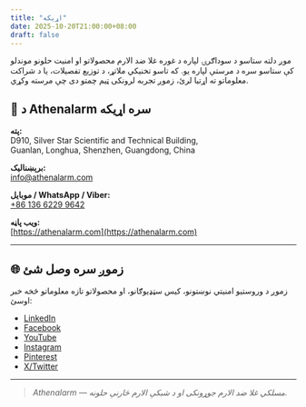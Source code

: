 ```yaml
---
title: "اړیکه"
date: 2025-10-20T21:00:00+08:00
draft: false
---
```


موږ دلته ستاسو د سوداګرۍ لپاره د غوره غلا ضد الارم محصولاتو او امنیت حلونو موندلو کې ستاسو سره د مرستې لپاره یو. که تاسو تخنیکي ملاتړ، د توزیع تفصیلات، یا د شراکت معلوماتو ته اړتیا لرئ، زموږ تجربه لرونکی ټیم چمتو دی چې مرسته وکړي.

## 📍 د Athenalarm سره اړیکه

**پته:**  
D910, Silver Star Scientific and Technical Building,  
Guanlan, Longhua, Shenzhen, Guangdong, China  

**برېښنالیک:**  
[info@athenalarm.com](mailto:info@athenalarm.com)

**موبایل / WhatsApp / Viber:**  
[+86 136 6229 9642](https://api.whatsapp.com/send?phone=8613662299642)

**ویب پاڼه:**  
[https://athenalarm.com](https://athenalarm.com)

---

## 🌐 زموږ سره وصل شئ

زموږ د وروستیو امنیتي نوښتونو، کیس سټډیوګانو، او محصولاتو تازه معلوماتو څخه خبر اوسئ:

- [LinkedIn](https://www.linkedin.com/company/athenalarm)
- [Facebook](https://www.facebook.com/athenalarm)
- [YouTube](https://www.youtube.com/@athenalarm3663)
- [Instagram](https://www.instagram.com/athenalarm)
- [Pinterest](https://www.pinterest.com/athenalarm/)
- [X/Twitter](https://x.com/Athenalarm)

---

> _Athenalarm — مسلکي غلا ضد الارم جوړونکی او د شبکې الارم څارنې حلونه._